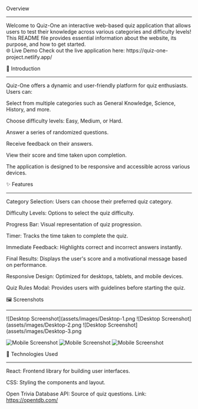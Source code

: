 Overview

<hr />
Welcome to Quiz-One an interactive web-based quiz application that allows users to test their knowledge across various categories and difficulty levels! This README file provides essential information about the website, its purpose, and how to get started.
<br/>
🌐 Live Demo
Check out the live application here: https://quiz-one-project.netlify.app/

📖 Introduction

<hr />
Quiz-One offers a dynamic and user-friendly platform for quiz enthusiasts. Users can:

Select from multiple categories such as General Knowledge, Science, History, and more.

Choose difficulty levels: Easy, Medium, or Hard.

Answer a series of randomized questions.

Receive feedback on their answers.

View their score and time taken upon completion.

The application is designed to be responsive and accessible across various devices.

✨ Features

<hr />
Category Selection: Users can choose their preferred quiz category.

Difficulty Levels: Options to select the quiz difficulty.

Progress Bar: Visual representation of quiz progression.

Timer: Tracks the time taken to complete the quiz.

Immediate Feedback: Highlights correct and incorrect answers instantly.

Final Results: Displays the user's score and a motivational message based on performance.

Responsive Design: Optimized for desktops, tablets, and mobile devices.

Quiz Rules Modal: Provides users with guidelines before starting the quiz.

🖼️ Screenshots

<hr />

![Desktop Screenshot](assets/images/Desktop-1.png
![Desktop Screenshot](assets/images/Desktop-2.png
![Desktop Screenshot](assets/images/Desktop-3.png

![Mobile Screenshot](assets/images/Mobile-1.png)
![Mobile Screenshot](assets/images/Mobile-2.png)
![Mobile Screenshot](assets/images/Mobile-3.png)

🔧 Technologies Used

<hr />
React: Frontend library for building user interfaces.

CSS: Styling the components and layout.

Open Trivia Database API: Source of quiz questions. Link: https://opentdb.com/
